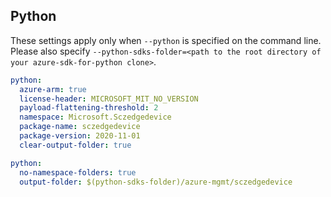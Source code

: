 ## Python

These settings apply only when `--python` is specified on the command line.
Please also specify `--python-sdks-folder=<path to the root directory of your azure-sdk-for-python clone>`.

```yaml $(python)
python:
  azure-arm: true
  license-header: MICROSOFT_MIT_NO_VERSION
  payload-flattening-threshold: 2
  namespace: Microsoft.Sczedgedevice
  package-name: sczedgedevice
  package-version: 2020-11-01
  clear-output-folder: true
```

```yaml $(python)
python:
  no-namespace-folders: true
  output-folder: $(python-sdks-folder)/azure-mgmt/sczedgedevice
```
